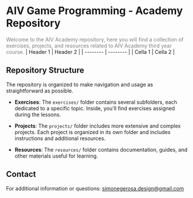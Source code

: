 
# AIV Game Programming - Academy Repository

<span style="color: gray;"> Welcome to the AIV Academy repository, here you will find a collection of exercises, projects, and resources related to AIV Academy third year course.</span>
| Header 1 | Header 2 |
| -------- | -------- |
| Cella 1  | Cella 2  |
## Repository Structure

The repository is organized to make navigation and usage as straightforward as possible.

- **Exercises**: The `exercises/` folder contains several subfolders, each dedicated to a specific topic. Inside, you'll find exercises assigned during the lessons.

- **Projects**: The `projects/` folder includes more extensive and complex projects. Each project is organized in its own folder and includes instructions and additional resources.

- **Resources**: The `resources/` folder contains documentation, guides, and other materials useful for learning.

## Contact

For additional information or questions: simonegerosa.design@gmail.com


